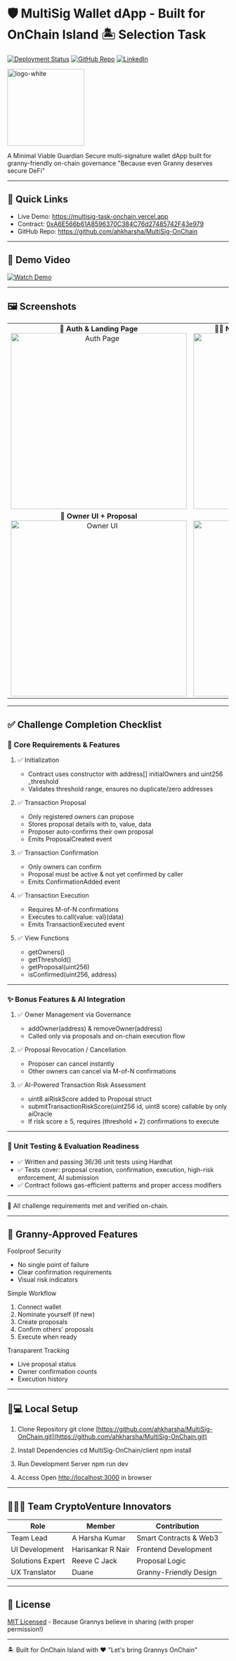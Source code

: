 # 🛡️ MultiSig Wallet dApp - Built for OnChain Island 🏝️ Selection Task

[![Deployment Status](https://img.shields.io/badge/Deployment-Live-brightgreen)](https://medi-flow.vercel.app)
[![GitHub Repo](https://img.shields.io/badge/GitHub-Repository-blue)](https://github.com/ahkharsha/MediFlow)
[![LinkedIn](https://img.shields.io/badge/Connect-LinkedIn-blue)](https://www.linkedin.com/in/harsha-kumar-a-271a76203/)

<img src="https://github.com/user-attachments/assets/f0f1b147-7476-4650-a324-2f27119e71e8" alt="logo-white" width="175"/>


A Minimal Viable Guardian
Secure multi-signature wallet dApp built for granny-friendly on-chain governance
"Because even Granny deserves secure DeFi"

---

## 🚀 Quick Links

* Live Demo: <a href="https://multisig-task-onchain.vercel.app" target="_blank" rel="noopener noreferrer">https://multisig-task-onchain.vercel.app</a>  
* Contract: <a href="https://sepolia.etherscan.io/address/0xA6E566b61A8596370C384C76d27485742F43e979" target="_blank" rel="noopener noreferrer">0xA6E566b61A8596370C384C76d27485742F43e979</a>  
* GitHub Repo: <a href="https://github.com/ahkharsha/MultiSig-OnChain" target="_blank" rel="noopener noreferrer">https://github.com/ahkharsha/MultiSig-OnChain</a>  

---

## 🎥 Demo Video

<a href="http://youtu.be/pe2unzAxV0M" target="_blank" rel="noopener noreferrer">
  <img src="https://img.youtube.com/vi/pe2unzAxV0M/0.jpg" alt="Watch Demo"/>
</a>

---

## 🖼️ Screenshots

<table>
  <tr>
    <td align="center">
      <strong>🔐 Auth & Landing Page</strong><br/>
      <img src="https://github.com/user-attachments/assets/264172c3-67cd-4eaf-94c7-840974b2b148" alt="Auth Page" width="400"/>
    </td>
    <td align="center">
      <strong>🙋‍♂️ New User Nomination + Demo Form</strong><br/>
      <img src="https://github.com/user-attachments/assets/0b30bddf-333c-45eb-bc8d-e104bcfac668" alt="Nominate Page" width="400"/>
    </td>
  </tr>
  <tr>
    <td align="center">
      <strong>👑 Owner UI + Proposal</strong><br/>
      <img src="https://github.com/user-attachments/assets/783db2fa-9a8b-40e5-af97-1449741754af" alt="Owner UI" width="400"/>
    </td>
    <td align="center">
      <strong>📜 Proposal List (Active)</strong><br/>
      <img src="https://github.com/user-attachments/assets/f73adcb0-0831-48c6-8f6f-0180b8bf0653" alt="Proposal List" width="400"/>
    </td>
  </tr>
</table>

---

## ✅ Challenge Completion Checklist

### 🔹 Core Requirements & Features

1. ✅ Initialization

   * Contract uses constructor with address\[] initialOwners and uint256 \_threshold
   * Validates threshold range, ensures no duplicate/zero addresses

2. ✅ Transaction Proposal

   * Only registered owners can propose
   * Stores proposal details with to, value, data
   * Proposer auto-confirms their own proposal
   * Emits ProposalCreated event

3. ✅ Transaction Confirmation

   * Only owners can confirm
   * Proposal must be active & not yet confirmed by caller
   * Emits ConfirmationAdded event

4. ✅ Transaction Execution

   * Requires M-of-N confirmations
   * Executes to.call{value: val}(data)
   * Emits TransactionExecuted event

5. ✅ View Functions

   * getOwners()
   * getThreshold()
   * getProposal(uint256)
   * isConfirmed(uint256, address)

---

### ✨ Bonus Features & AI Integration

1. ✅ Owner Management via Governance

   * addOwner(address) & removeOwner(address)
   * Called only via proposals and on-chain execution flow

2. ✅ Proposal Revocation / Cancellation

   * Proposer can cancel instantly
   * Other owners can cancel via M-of-N confirmations

3. ✅ AI-Powered Transaction Risk Assessment

   * uint8 aiRiskScore added to Proposal struct
   * submitTransactionRiskScore(uint256 id, uint8 score) callable by only aiOracle
   * If risk score ≥ 5, requires (threshold + 2) confirmations to execute

---

### 🧪 Unit Testing & Evaluation Readiness

* ✅ Written and passing 36/36 unit tests using Hardhat
* ✅ Tests cover: proposal creation, confirmation, execution, high-risk enforcement, AI submission
* ✅ Contract follows gas-efficient patterns and proper access modifiers

---

🏁 All challenge requirements met and verified on-chain.

---

## 👵 Granny-Approved Features

Foolproof Security

* No single point of failure
* Clear confirmation requirements
* Visual risk indicators

Simple Workflow

1. Connect wallet
2. Nominate yourself (if new)
3. Create proposals
4. Confirm others' proposals
5. Execute when ready

Transparent Tracking

* Live proposal status
* Owner confirmation counts
* Execution history

---

## 🧑💻 Local Setup

1. Clone Repository
   git clone [https://github.com/ahkharsha/MultiSig-OnChain.git](https://github.com/ahkharsha/MultiSig-OnChain.git)

2. Install Dependencies
   cd MultiSig-OnChain/client
   npm install

3. Run Development Server
   npm run dev

4. Access
   Open [http://localhost:3000](http://localhost:3000) in browser

---

## 👨‍👩‍👧 Team CryptoVenture Innovators

| Role             | Member            | Contribution           |
| ---------------- | ----------------- | ---------------------- |
| Team Lead        | A Harsha Kumar    | Smart Contracts & Web3 |
| UI Development   | Harisankar R Nair | Frontend Development   |
| Solutions Expert | Reeve C Jack      | Proposal Logic         |
| UX Translator    | Duane             | Granny-Friendly Design |

---

## 📜 License

[MIT Licensed](https://github.com/ahkharsha/MultiSig-OnChain/blob/main/LICENSE) - Because Grannys believe in sharing (with proper permission!)  

---

🏝️ Built for OnChain Island with ❤️
"Let's bring Grannys OnChain"
